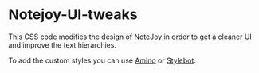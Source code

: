 # Notejoy-UI-tweaks

This CSS code modifies the design of [NoteJoy](https://notejoy.com/) in order to get a cleaner UI and improve the text hierarchies.

To add the custom styles you can use [Amino](https://aminoeditor.com/) or [Stylebot](https://stylebot.dev/).
